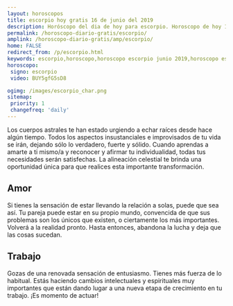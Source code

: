 ```yaml
---
layout: horoscopos
title: escorpio hoy gratis 16 de junio del 2019 
description: Horóscopo del dia de hoy para escorpio. Horoscopo de hoy 16 de junio del 2019. Las predicciones de amor, trabajo, vida personal gratis.
permalink: /horoscopo-diario-gratis/escorpio/
amplink: /horoscopo-diario-gratis/amp/escorpio/
home: FALSE
redirect_from: /p/escorpio.html
keywords: escorpio,horoscopo,horoscopo escorpio junio 2019,horoscopo escorpio hoy,tarot escorpio junio 2019,horoscopo escorpio,tarot escorpio hoy,horoscopo de hoy,horoscopo diario,tarot del amor,horoscopo de hoy escorpio,horoscopo diario del tarot, Horoscopo de hoy escorpio 16 de junio del 2019,horóscopo del día, el horoscopo de hoy
horoscopo:
 signo: escorpio
 video: BUY5gfG5sD8

ogimg: /images/escorpio_char.png
sitemap:
 priority: 1
 changefreq: 'daily'
---
```



Los cuerpos astrales te han estado urgiendo a echar raíces desde hace algún tiempo. Todos los aspectos insustanciales e improvisados de tu vida se irán, dejando sólo lo verdadero, fuerte y sólido. Cuando aprendas a amarte a ti mismo/a y reconocer y afirmar tu individualidad, todas tus necesidades serán satisfechas. La alineación celestial te brinda una oportunidad única para que realices esta importante transformación.

## Amor

Si tienes la sensación de estar llevando la relación a solas, puede que sea así. Tu pareja puede estar en su propio mundo, convencida de que sus problemas son los únicos que existen, o ciertamente los más importantes. Volverá a la realidad pronto. Hasta entonces, abandona la lucha y deja que las cosas sucedan.

## Trabajo

Gozas de una renovada sensación de entusiasmo. Tienes más fuerza de lo habitual. Estás haciendo cambios intelectuales y espirituales muy importantes que están dando lugar a una nueva etapa de crecimiento en tu trabajo. ¡Es momento de actuar!